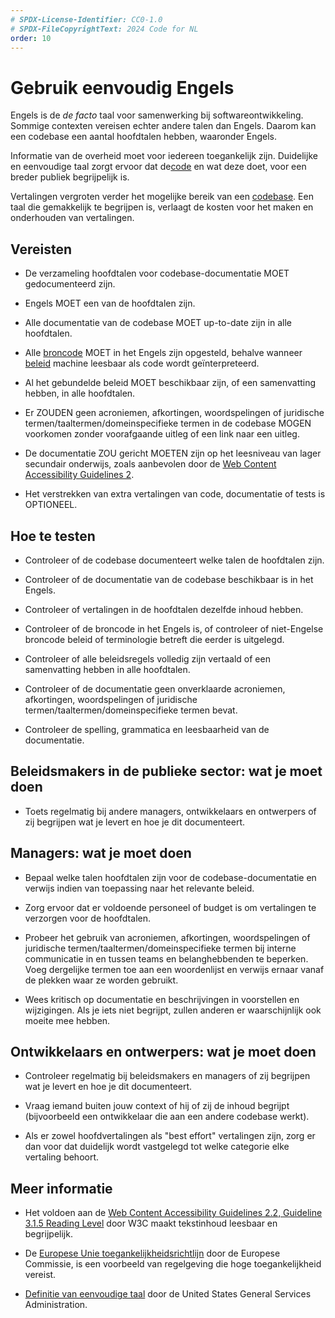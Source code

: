 ```yaml
---
# SPDX-License-Identifier: CC0-1.0
# SPDX-FileCopyrightText: 2024 Code for NL
order: 10
---
```


# Gebruik eenvoudig Engels

Engels is de *de facto* taal voor samenwerking bij softwareontwikkeling. Sommige contexten vereisen echter andere talen dan Engels. Daarom kan een codebase een aantal hoofdtalen hebben, waaronder Engels.

Informatie van de overheid moet voor iedereen toegankelijk zijn. Duidelijke en eenvoudige taal zorgt ervoor dat de[code](/nl/glossary.html#code) en wat deze doet, voor een breder publiek begrijpelijk is.

Vertalingen vergroten verder het mogelijke bereik van een [codebase](/nl/glossary.html#codebase). Een taal die gemakkelijk te begrijpen is, verlaagt de kosten voor het maken en onderhouden van vertalingen.

## Vereisten

- De verzameling hoofdtalen voor codebase-documentatie MOET gedocumenteerd zijn.

- Engels MOET een van de hoofdtalen zijn.

- Alle documentatie van de codebase MOET up-to-date zijn in alle hoofdtalen.

- Alle [broncode](/nl/glossary.html#broncode) MOET in het Engels zijn opgesteld, behalve wanneer [beleid](/nl/glossary.html#beleid) machine leesbaar als code wordt geïnterpreteerd.

- Al het gebundelde beleid MOET beschikbaar zijn, of een samenvatting hebben, in alle hoofdtalen.

- Er ZOUDEN geen acroniemen, afkortingen, woordspelingen of juridische termen/taaltermen/domeinspecifieke termen in de codebase MOGEN voorkomen zonder voorafgaande uitleg of een link naar een uitleg.

- De documentatie ZOU gericht MOETEN zijn op het leesniveau van lager secundair onderwijs, zoals aanbevolen door de [Web Content Accessibility Guidelines 2](https://www.w3.org/WAI/WCAG22/quickref/?showtechniques=315#reading-level).

- Het verstrekken van extra vertalingen van code, documentatie of tests is OPTIONEEL.

## Hoe te testen

- Controleer of de codebase documenteert welke talen de hoofdtalen zijn.

- Controleer of de documentatie van de codebase beschikbaar is in het Engels.

- Controleer of vertalingen in de hoofdtalen dezelfde inhoud hebben.

- Controleer of de broncode in het Engels is, of controleer of niet-Engelse broncode beleid of terminologie betreft die eerder is uitgelegd.

- Controleer of alle beleidsregels volledig zijn vertaald of een samenvatting hebben in alle hoofdtalen.

- Controleer of de documentatie geen onverklaarde acroniemen, afkortingen, woordspelingen of juridische termen/taaltermen/domeinspecifieke termen bevat.

- Controleer de spelling, grammatica en leesbaarheid van de documentatie.

## Beleidsmakers in de publieke sector: wat je moet doen

- Toets regelmatig bij andere managers, ontwikkelaars en ontwerpers of zij begrijpen wat je levert en hoe je dit documenteert.

## Managers: wat je moet doen

- Bepaal welke talen hoofdtalen zijn voor de codebase-documentatie en verwijs indien van toepassing naar het relevante beleid.

- Zorg ervoor dat er voldoende personeel of budget is om vertalingen te verzorgen voor de hoofdtalen.

- Probeer het gebruik van acroniemen, afkortingen, woordspelingen of juridische termen/taaltermen/domeinspecifieke termen bij interne communicatie in en tussen teams en belanghebbenden te beperken. Voeg dergelijke termen toe aan een woordenlijst en verwijs ernaar vanaf de plekken waar ze worden gebruikt.

- Wees kritisch op documentatie en beschrijvingen in voorstellen en wijzigingen. Als je iets niet begrijpt, zullen anderen er waarschijnlijk ook moeite mee hebben.

## Ontwikkelaars en ontwerpers: wat je moet doen

- Controleer regelmatig bij beleidsmakers en managers of zij begrijpen wat je levert en hoe je dit documenteert.

- Vraag iemand buiten jouw context of hij of zij de inhoud begrijpt (bijvoorbeeld een ontwikkelaar die aan een andere codebase werkt).

- Als er zowel hoofdvertalingen als \"best effort\" vertalingen zijn, zorg er dan voor dat duidelijk wordt vastgelegd tot welke categorie elke vertaling behoort.

## Meer informatie

* Het voldoen aan de [Web Content Accessibility Guidelines 2.2, Guideline 3.1.5 Reading Level](https://www.w3.org/WAI/WCAG22/quickref/?showtechniques=315#reading-level) door W3C maakt tekstinhoud leesbaar en begrijpelijk.

* De [Europese Unie toegankelijkheidsrichtlijn](https://ec.europa.eu/digital-single-market/en/web-accessibility) door de Europese Commissie, is een voorbeeld van regelgeving die hoge toegankelijkheid vereist.

* [Definitie van eenvoudige taal](https://www.plainlanguage.gov/about/definitions/) door de United States General Services Administration.

